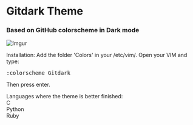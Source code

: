 # Gitdark Theme
### Based on GitHub colorscheme in Dark mode

![Imgur](https://i.imgur.com/gBiX2e3.png)

Installation: Add the folder 'Colors' in your /etc/vim/.
Open your VIM and type: 
<pre>
:colorscheme Gitdark
</pre>
Then press enter.

Languages where the theme is better finished:
<br>
C
<br>
Python
<br>
Ruby
